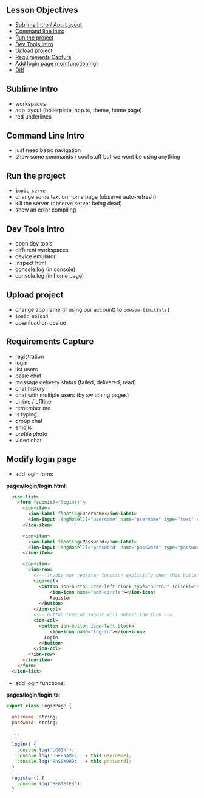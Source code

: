 ## Lesson Objectives

* [Sublime Intro / App Layout](#sublime-intro)
* [Command line Intro](#command-line-intro)
* [Run the project](#run-the-project)
* [Dev Tools Intro](#dev-tools-intro)
* [Upload project](#upload-the-project)
* [Requirements Capture](#requirements-capture)
* [Add login page (non functioning)](#add-login-page)
* [Diff](https://github.com/lathonez/powwow/compare/lesson-one...lesson-two)

## Sublime Intro

* workspaces
* app layout (boilerplate, app.ts, theme, home page)
* red underlines

## Command Line Intro

* just need basic navigation
* show some commands / cool stuff but we wont be using anything

## Run the project

* `ionic serve`
* change some text on home page (observe auto-refresh)
* kill the server (observe server being dead)
* show an error compiling

## Dev Tools Intro

* open dev tools
* different workspaces
* device emulator
* inspect html
* console.log (in console)
* console.log (in home page)

## Upload project

* change app name (if using our account) to `powwow-[initials]`
* `ionic upload`
* download on device

## Requirements Capture

* registration
* login
* list users
* basic chat
* message delivery status (failed, delivered, read)
* chat history
* chat with multiple users (by switching pages)
* online / offline
* remember me
* is typing..
* group chat
* emojis
* profile photo
* video chat

## Modify login page

* add login form:

**pages/login/login.html**:

```html
  <ion-list>
    <form (submit)="login()">
      <ion-item>
        <ion-label floating>Username</ion-label>
        <ion-input [(ngModel)]="username" name="username" type="text" required></ion-input>
      </ion-item>

      <ion-item>
        <ion-label floating>Password</ion-label>
        <ion-input [(ngModel)]="password" name="password" type="password" required></ion-input>
      </ion-item>

      <ion-item>
        <ion-row>
          <!-- invoke our register function explicitly when this button is clicked -->
          <ion-col>
          	<button ion-button icon-left block type="button" (click)="register()">
          		<ion-icon name="add-circle"></ion-icon>
          		Register
          	</button>
          </ion-col>
          <!-- button type of submit will submit the form -->
          <ion-col>
          	<button ion-button icon-left block>
          		<ion-icon name="log-in"></ion-icon>
              Login
            </button>
          </ion-col>
        </ion-row>
      </ion-item>
    </form>
  </ion-list>
```

* add login functions:

**pages/login/login.ts**:

```javascript
export class LoginPage {

  username: string;
  password: string;

  ...

  login() {
    console.log('LOGIN');
    console.log('USERNAME: ' + this.username);
    console.log('PASSWORD: ' + this.password);
  }

  register() {
    console.log('REGISTER');
  }
```

